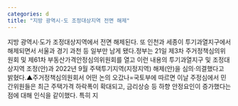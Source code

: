 ```yaml
---
categories: d
title: "지방 광역시·도 조정대상지역 전면 해제"
---
```

지방 광역시·도가 조정대상지역에서 전면 해제된다. 또 인천과 세종이 투기과열지구에서 해제되면서 서울과 경기 과천 등 일부만 남게 됐다.정부는 21일 제3차 주거정책심의위원회 및 제61차 부동산가격안정심의위원회를 열고 이런 내용의 투기과열지구 및 조정대상지역 조정(안)과 2022년 9월 주택투기지역(지정지역) 해제(안)을 심의·의결했다고 밝혔다.▲주거정책심의원회서 어떤 논의 오갔나=국토부에 따르면 이날 주정심에서 민간위원들은 최근 주택가격 하락폭이 확대되고, 금리상승 등 하향 안정요인이 증가했다는 점에 대해 인식을 같이했다. 특히 지